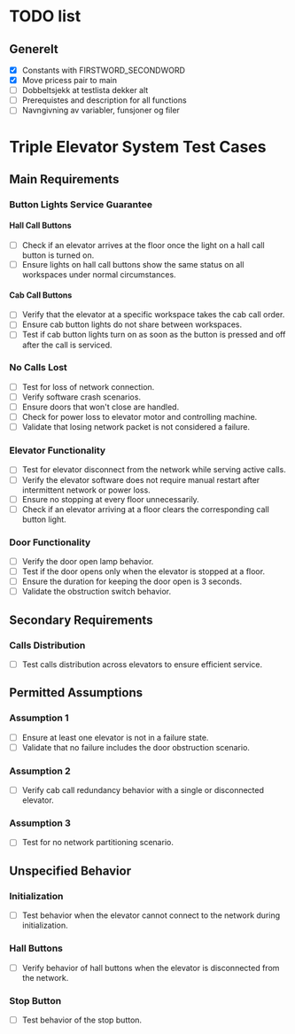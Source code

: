 # TODO list
## Generelt
- [x] Constants with FIRSTWORD_SECONDWORD
- [x] Move pricess pair to main
- [ ] Dobbeltsjekk at testlista dekker alt
- [ ] Prerequistes and description for all functions
- [ ] Navngivning av variabler, funsjoner og filer

# Triple Elevator System Test Cases

## Main Requirements

### Button Lights Service Guarantee

#### Hall Call Buttons
- [ ] Check if an elevator arrives at the floor once the light on a hall call button is turned on.
- [ ] Ensure lights on hall call buttons show the same status on all workspaces under normal circumstances.

#### Cab Call Buttons
- [ ] Verify that the elevator at a specific workspace takes the cab call order.
- [ ] Ensure cab button lights do not share between workspaces.
- [ ] Test if cab button lights turn on as soon as the button is pressed and off after the call is serviced.

### No Calls Lost
- [ ] Test for loss of network connection.
- [ ] Verify software crash scenarios.
- [ ] Ensure doors that won't close are handled.
- [ ] Check for power loss to elevator motor and controlling machine.
- [ ] Validate that losing network packet is not considered a failure.

### Elevator Functionality
- [ ] Test for elevator disconnect from the network while serving active calls.
- [ ] Verify the elevator software does not require manual restart after intermittent network or power loss.
- [ ] Ensure no stopping at every floor unnecessarily.
- [ ] Check if an elevator arriving at a floor clears the corresponding call button light.

### Door Functionality
- [ ] Verify the door open lamp behavior.
- [ ] Test if the door opens only when the elevator is stopped at a floor.
- [ ] Ensure the duration for keeping the door open is 3 seconds.
- [ ] Validate the obstruction switch behavior.

## Secondary Requirements

### Calls Distribution
- [ ] Test calls distribution across elevators to ensure efficient service.

## Permitted Assumptions

### Assumption 1
- [ ] Ensure at least one elevator is not in a failure state.
- [ ] Validate that no failure includes the door obstruction scenario.

### Assumption 2
- [ ] Verify cab call redundancy behavior with a single or disconnected elevator.

### Assumption 3
- [ ] Test for no network partitioning scenario.

## Unspecified Behavior

### Initialization
- [ ] Test behavior when the elevator cannot connect to the network during initialization.

### Hall Buttons
- [ ] Verify behavior of hall buttons when the elevator is disconnected from the network.

### Stop Button
- [ ] Test behavior of the stop button.



